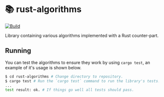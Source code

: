# **📚 rust-algorithms**
[![Build](https://github.com/c1m50c/rust-algorithms/actions/workflows/build.yml/badge.svg?branch=main)](https://github.com/c1m50c/rust-algorithms/actions/workflows/build.yml)

Library containing various algorithms implemented with a Rust counter-part.


## **Running**
You can test the algorithms to ensure they work by using `cargo test`, an example of it's usage is shown below.
```bash
$ cd rust-algorithms # Change directory to repository.
$ cargo test # Run the `cargo test` command to run the library's tests.
...
test result: ok. # If things go well all tests should pass.
```